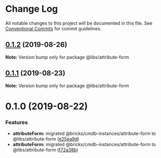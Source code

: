 # Change Log

All notable changes to this project will be documented in this file.
See [Conventional Commits](https://conventionalcommits.org) for commit guidelines.

## [0.1.2](https://git.easyops.local/anyclouds/brick-next/compare/@libs/attribute-form@0.1.1...@libs/attribute-form@0.1.2) (2019-08-26)

**Note:** Version bump only for package @libs/attribute-form

## [0.1.1](https://git.easyops.local/anyclouds/brick-next/compare/@libs/attribute-form@0.1.0...@libs/attribute-form@0.1.1) (2019-08-23)

**Note:** Version bump only for package @libs/attribute-form

# 0.1.0 (2019-08-22)

### Features

- **attributeForm:** migrated @bricks/cmdb-instances/attribute-form to @libs/attribute-form ([e25ea9d](https://git.easyops.local/anyclouds/brick-next/commits/e25ea9d))
- **attributeForm:** migrated @bricks/cmdb-instances/attribute-form to @libs/attribute-form ([f72a38b](https://git.easyops.local/anyclouds/brick-next/commits/f72a38b))

